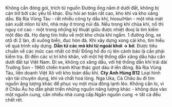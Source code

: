 Không cần đóng gói, trích từ nguồn
Đường ống nằm ở dưới đất, không bị cản trở bởi các yếu tố khác.
Đìu hỏi an toàn rất cao, kho khí và kho xăng dầu. Bà Rịa Vũng Tàu - rất nhiều công ty dầu khí, hiosu/Hàn - một nhà mát sản xuất nilon từ khí, nhà máy ở trong núi đá.
Nếu trong khi chũa khí, nổ thì nguy cơ cao - một trong những kỹ thuật giữu được nhiệt đooj là tìm kiếm một đảo đá. Họ đang tìm hiểu về một kho chứa khí ngầm.
1 đường ống, xe otô đi 2 làn, đi xuống biển, đục hòn đá. Khi xây dựng xong cái kho, tìm hiểu về quá trình xây dựng.
**Dẫn từ các mỏ khí từ ngoài khơi -> bờ**. Được tiêu chuẩn về các mức cao nhất có thể/
Đồng hồ đo rú lên cảnh báo là cần phải kiểm tra.
Đi đến các vị trí khó khăn, với một hệ thống dẫn xăng dầu hậu cần dưới đất tại Việt Nam. Đi xe, không có xăng dầu, với hệ thống dẫn khí trải dài Trường Son - 1960 chiến tranh
Khai thác giọt dàu ở iển đông.
Bà Rịa Vũng Tàu, liên doanh Việt Xô với kho toàn dầu khí.
**Cty Anh Hùng B12**
Loại hình vận tải chuyên dụng, khí và chất hoá lỏng.
Nga Uka, Cả Châu âu đi tìm nguồn ăng lượng khác để phục vụ một mùa đông lạnh lẽo. Không cần lo, vì ở Châu Âu họ dẫn phát triển những nguồn năng lượng khác - không dựa vào một nguồn cung, cần nhiều nhà cung cấp.Ngắn nguồn cung -> tất cả đều chết rét. 


